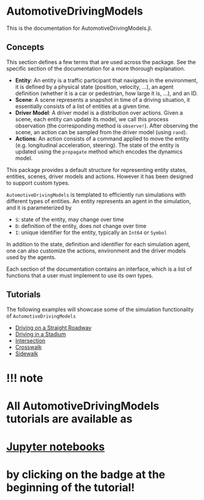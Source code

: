 # AutomotiveDrivingModels

This is the documentation for AutomotiveDrivingModels.jl. 

## Concepts

This section defines a few terms that are used across the package. 
See the specific section of the documentation for a more thorough explanation.

- **Entity**: An entity is a traffic participant that navigates in the environment, it is defined by a physical state (position, velocity, ...), an agent definition (whether it is a car or pedestrian, how large it is, ...), and an ID.
- **Scene**: A scene represents a snapshot in time of a driving situation, it essentially consists of a list of entities at a given time.
- **Driver Model**: A driver model is a distribution over actions. Given a scene, each entity can update its model, we call this process observation (the corresponding method is `observe!`). After observing the scene, an action can be sampled from the driver model (using `rand`).
- **Actions**: An action consists of a command applied to move the entity (e.g. longitudinal acceleration, steering). The state of the entity is updated using the `propagate` method which encodes the dynamics model.

This package provides a default structure for representing entity states, entities, scenes, driver models and actions.
However it has been designed to support custom types. 

`AutomotiveDrivingModels` is templated to efficiently run simulations with different types of entities.
An entity represents an agent in the simulation, and it is parameterized by

- `S`: state of the entity, may change over time
- `D`: definition of the entity, does not change over time
- `I`: unique identifier for the entity, typically an `Int64` or `Symbol`

In addition to the state, definition and identifier for each simulation agent,
one can also customize the actions, environment and the driver models used by
the agents.

Each section of the documentation contains an interface, which is a list of functions that a user must implement to use its own types.

## Tutorials

The following examples will showcase some of the simulation functionality of `AutomotiveDrivingModels`

- [Driving on a Straight Roadway](@ref)
- [Driving in a Stadium](@ref)
- [Intersection](@ref)
- [Crosswalk](@ref)
- [Sidewalk](@ref)

# !!! note
#     All AutomotiveDrivingModels tutorials are available as
#     [Jupyter notebooks](https://nbviewer.jupyter.org/)
#     by clicking on the badge at the beginning of the tutorial!
